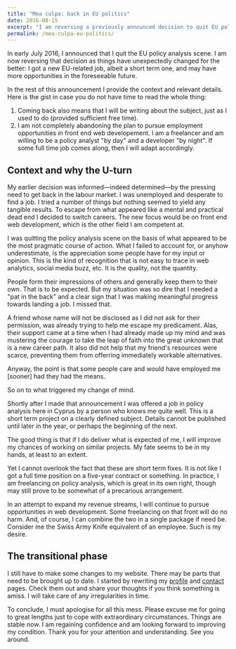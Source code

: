 ```yaml
---
title: "Mea culpa: back in EU politics"
date: 2016-08-15
excerpt: "I am reversing a previously announced decision to quit EU policy analysis."
permalink: /mea-culpa-eu-politics/
---
```

In early July 2016, I announced that I quit the EU policy analysis scene. I am now reversing that decision as things have unexpectedly changed for the better: I got a new EU-related job, albeit a short term one, and may have more opportunities in the foreseeable future.

In the rest of this announcement I provide the context and relevant details. Here is the gist in case you do not have time to read the whole thing:

1. Coming back also means that I will be writing about the subject, just as I used to do (provided sufficient free time).
2. I am not completely abandoning the plan to pursue employment opportunities in front end web developement. I am a freelancer and am willing to be a policy analyst "by day" and a developer "by night". If some full time job comes along, then I will adapt accordingly.

## Context and why the U-turn

My earlier decision was informed—indeed determined—by the pressing need to get back in the labour market. I was unemployed and desperate to find a job. I tried a number of things but nothing seemed to yield any tangible results. To escape from what appeared like a mental and practical dead end I decided to switch careers. The new focus would be on front end web development, which is the other field I am competent at.

I was quitting the policy analysis scene on the basis of what appeared to be the most pragmatic course of action. What I failed to account for, or anyhow underestimate, is the appreciation some people have for my input or opinion. This is the kind of recognition that is not easy to trace in web analytics, social media buzz, etc. It is the quality, not the quantity.

People form their impressions of others and generally keep them to their own. That is to be expected. But my situation was so dire that I needed a "pat in the back" and a clear sign that I was making meaningful progress towards landing a job. I missed that.

A friend whose name will not be disclosed as I did not ask for their permission, was already trying to help me escape my predicament. Alas, their support came at a time when I had already made up my mind and was mustering the courage to take the leap of faith into the great unknown that is a new career path. It also did not help that my friend's resources were scarce, preventing them from offerring immediately workable alternatives.

Anyway, the point is that some people care and would have employed me [sooner] had they had the means.

So on to what triggered my change of mind.

Shortly after I made that announcement I was offered a job in policy analysis here in Cyprus by a person who knows me quite well. This is a short term project on a clearly defined subject. Details cannot be published until later in the year, or perhaps the beginning of the next.

The good thing is that if I do deliver what is expected of me, I will improve my chances of working on similar projects. My fate seems to be in my hands, at least to an extent.

Yet I cannot overlook the fact that these are short term fixes. It is not like I got a full time position on a five-year contract or something. In practice, I am freelancing on policy analysis, which is great in its own right, though may still prove to be somewhat of a precarious arrangement.

In an attempt to expand my revenue streams, I will continue to pursue opportunities in web development. Some freelancing on that front will do no harm. And, of course, I can combine the two in a single package if need be. Consider me the Swiss Army Knife equivalent of an employee. Such is my desire.

## The transitional phase

I still have to make some changes to my website. There may be parts that need to be brought up to date. I started by rewriting my [profile](/author/) and [contact](/contact/) pages. Check them out and share your thoughts if you think something is amiss. I will take care of any irregularities in time.

To conclude, I must apologise for all this mess. Please excuse me for going to great lengths just to cope with extraordinary circumstances. Things are stable now. I am regaining confidence and am looking forward to improving my condition. Thank you for your attention and understanding. See you around.
